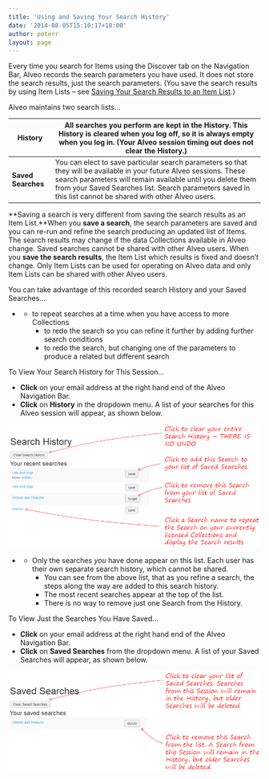 ```yaml
---
title: 'Using and Saving Your Search History'
date: '2014-08-05T15:10:17+10:00'
author: peterr
layout: page
---
```


Every time you search for Items using the Discover tab on the Navigation Bar, Alveo records the search parameters you have used. It does not store the search results, just the search parameters. (You save the search results by using Item Lists – see [Saving Your Search Results to an Item List](/alveo-help/discovering-and-searching-the-collections/saving-your-search-results-to-an-item-list).)

Alveo maintains two search lists…

| **History** | All searches you perform are kept in the History. This History is cleared when you log off, so it is always empty when you log in. (Your Alveo session timing out does not clear the History.) |
|---|---|
| **Saved Searches** | You can elect to save particular search parameters so that they will be available in your future Alveo sessions. These search parameters will remain available until you delete them from your Saved Searches list. Search parameters saved in this list cannot be shared with other Alveo users. |

**Saving a search is very different from saving the search results as an Item List.**When you **save a search**, the search parameters are saved and you can re-run and refine the search producing an updated list of Items. The search results may change if the data Collections available in Alveo change. Saved searches cannot be shared with other Alveo users. When you **save the search results**, the Item List which results is fixed and doesn’t change. Only Item Lists can be used for operating on Alveo data and only Item Lists can be shared with other Alveo users.





You can take advantage of this recorded search History and your Saved Searches…

- - to repeat searches at a time when you have access to more Collections
    - to redo the search so you can refine it further by adding further search conditions
    - to redo the search, but changing one of the parameters to produce a related but different search

To View Your Search History for This Session…

- **Click** on your email address at the right hand end of the Alveo Navigation Bar.
- **Click** on **History** in the dropdown menu. A list of your searches for this Alveo session will appear, as shown below.



![SearchHistory](assets/files/2014/08/SearchHistory.png)

- - Only the searches *you* have done appear on this list. Each user has their own separate search history, which cannot be shared.
    - You can see from the above list, that as you refine a search, the steps along the way are added to this search history.
    - The most recent searches appear at the top of the list.
    - There is no way to remove just one Search from the History.

To View Just the Searches You Have Saved…

- **Click** on your email address at the right hand end of the Alveo Navigation Bar.
- **Click** on **Saved Searches** from the dropdown menu. A list of your Saved Searches will appear, as shown below.



![SavedSearches](assets/files/2014/08/SavedSearches.png)